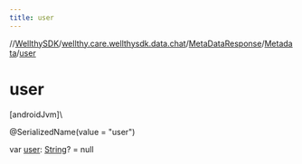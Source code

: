 ```yaml
---
title: user
---
```

//[WellthySDK](../../../../index.html)/[wellthy.care.wellthysdk.data.chat](../../index.html)/[MetaDataResponse](../index.html)/[Metadata](index.html)/[user](user.html)



# user



[androidJvm]\




@SerializedName(value = "user")



var [user](user.html): [String](https://kotlinlang.org/api/latest/jvm/stdlib/kotlin/-string/index.html)? = null




